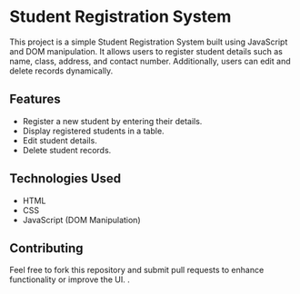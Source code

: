 # Student Registration System

This project is a simple Student Registration System built using JavaScript and DOM manipulation. It allows users to register student details such as name, class, address, and contact number. Additionally, users can edit and delete records dynamically.

## Features
- Register a new student by entering their details.
- Display registered students in a table.
- Edit student details.
- Delete student records.

## Technologies Used
- HTML
- CSS
- JavaScript (DOM Manipulation)

## Contributing
Feel free to fork this repository and submit pull requests to enhance functionality or improve the UI.
.

